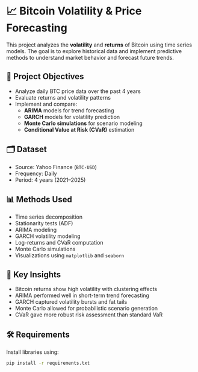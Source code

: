 # 📈 Bitcoin Volatility & Price Forecasting

This project analyzes the **volatility** and **returns** of Bitcoin using time series models. The goal is to explore historical data and implement predictive methods to understand market behavior and forecast future trends.

## 🧠 Project Objectives

- Analyze daily BTC price data over the past 4 years
- Evaluate returns and volatility patterns
- Implement and compare:
  - **ARIMA** models for trend forecasting
  - **GARCH** models for volatility prediction
  - **Monte Carlo simulations** for scenario modeling
  - **Conditional Value at Risk (CVaR)** estimation

## 🗂️ Dataset

- Source: Yahoo Finance (`BTC-USD`)
- Frequency: Daily
- Period: 4 years (2021–2025)

## 📊 Methods Used

- Time series decomposition
- Stationarity tests (ADF)
- ARIMA modeling
- GARCH volatility modeling
- Log-returns and CVaR computation
- Monte Carlo simulations
- Visualizations using `matplotlib` and `seaborn`

## 📌 Key Insights

- Bitcoin returns show high volatility with clustering effects
- ARIMA performed well in short-term trend forecasting
- GARCH captured volatility bursts and fat tails
- Monte Carlo allowed for probabilistic scenario generation
- CVaR gave more robust risk assessment than standard VaR

## 🛠️ Requirements

Install libraries using:

```bash
pip install -r requirements.txt
